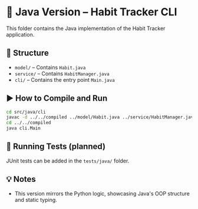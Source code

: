 # 📘 Java Version – Habit Tracker CLI

This folder contains the Java implementation of the Habit Tracker application.

## 📁 Structure

- `model/` – Contains `Habit.java`
- `service/` – Contains `HabitManager.java`
- `cli/` – Contains the entry point `Main.java`

## ▶️ How to Compile and Run

```bash
cd src/java/cli
javac -d ../../compiled ../model/Habit.java ../service/HabitManager.java Main.java
cd ../../compiled
java cli.Main
```

## 🧪 Running Tests (planned)

JUnit tests can be added in the `tests/java/` folder.

## 💡 Notes

- This version mirrors the Python logic, showcasing Java's OOP structure and static typing.
